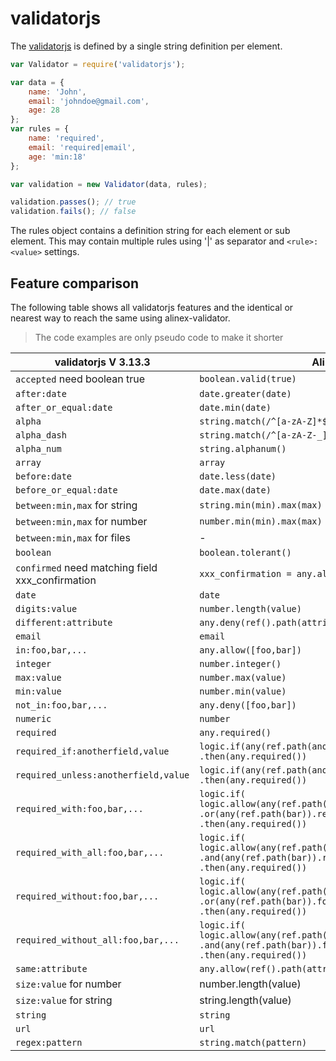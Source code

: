 # validatorjs

The [validatorjs](https://www.npmjs.com/package/validatorjs) is defined by a single string definition
per element.


```js
var Validator = require('validatorjs');

var data = {
    name: 'John',
    email: 'johndoe@gmail.com',
    age: 28
};
var rules = {
    name: 'required',
    email: 'required|email',
    age: 'min:18'
};

var validation = new Validator(data, rules);

validation.passes(); // true
validation.fails(); // false
```

The rules object contains a definition string for each element or sub element. This may contain
multiple rules using '|' as separator and `<rule>:<value>` settings.

## Feature comparison

The following table shows all validatorjs features and the identical or nearest way to reach the
same using alinex-validator.

> The code examples are only pseudo code to make it shorter

| validatorjs V 3.13.3 | Alinex |
| --- | ------ |
| `accepted` need boolean true | `boolean.valid(true)` |
| `after:date` | `date.greater(date)` |
| `after_or_equal:date` | `date.min(date)` |
| `alpha` | `string.match(/^[a-zA-Z]*$/)` |
| `alpha_dash` | `string.match(/^[a-zA-Z-_]*$/)` |
| `alpha_num` | `string.alphanum()` |
| `array` | `array` |
| `before:date` | `date.less(date)` |
| `before_or_equal:date` | `date.max(date)` |
| `between:min,max` for string | `string.min(min).max(max)` |
| `between:min,max` for number | `number.min(min).max(max)` |
| `between:min,max` for files | - |
| `boolean` | `boolean.tolerant()` |
| `confirmed` need matching field xxx_confirmation | `xxx_confirmation = any.allow(ref().path('../xxx'))` |
| `date` | `date` |
| `digits:value` | `number.length(value)` |
| `different:attribute` | `any.deny(ref().path(attribute))` |
| `email` | `email` |
| `in:foo,bar,...` | `any.allow([foo,bar])` |
| `integer` | `number.integer()` |
| `max:value` | `number.max(value)` |
| `min:value` | `number.min(value)` |
| `not_in:foo,bar,...` | `any.deny([foo,bar])` |
| `numeric` | `number` |
| `required` | `any.required()` |
| `required_if:anotherfield,value` | `logic.if(any(ref.path(anotherfield)).allow(value)) .then(any.required())` |
| `required_unless:anotherfield,value` | `logic.if(any(ref.path(anotherfield)).deny(value)) .then(any.required())` |
| `required_with:foo,bar,...` | `logic.if( logic.allow(any(ref.path(foo)).required()) .or(any(ref.path(bar)).required())) .then(any.required())` |
| `required_with_all:foo,bar,...` | `logic.if( logic.allow(any(ref.path(foo)).required()) .and(any(ref.path(bar)).required())) .then(any.required())` |
| `required_without:foo,bar,...` | `logic.if( logic.allow(any(ref.path(foo)).forbidden()) .or(any(ref.path(bar)).forbidden())) .then(any.required())` |
| `required_without_all:foo,bar,...` | `logic.if( logic.allow(any(ref.path(foo)).forbidden()) .and(any(ref.path(bar)).forbidden())) .then(any.required())` |
| `same:attribute` | `any.allow(ref().path(attribute))` |
| `size:value` for number | number.length(value) |
| `size:value` for string | string.length(value) |
| `string` | `string` |
| `url` | `url` |
| `regex:pattern` | `string.match(pattern)` |
